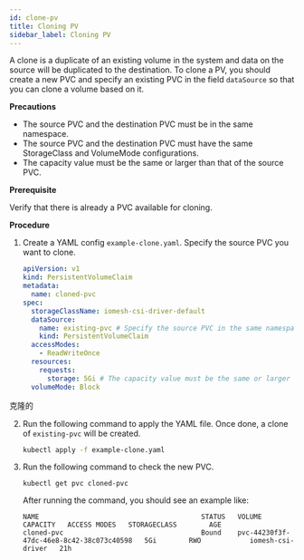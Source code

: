 ```yaml
---
id: clone-pv
title: Cloning PV
sidebar_label: Cloning PV
---
```


A clone is a duplicate of an existing volume in the system and data on the source will be duplicated to the destination. To clone a PV, you should create a new PVC and specify an existing PVC in the field `dataSource` so that you can clone a volume based on it.

**Precautions**
- The source PVC and the destination PVC must be in the same namespace.
- The source PVC and the destination PVC must have the same StorageClass and VolumeMode configurations.
- The capacity value must be the same or larger than that of the source PVC.

**Prerequisite**

Verify that there is already a PVC available for cloning.

**Procedure**
1. Create a YAML config `example-clone.yaml`. Specify the source PVC you want to clone.

    ```yaml
    apiVersion: v1
    kind: PersistentVolumeClaim
    metadata:
      name: cloned-pvc
    spec:
      storageClassName: iomesh-csi-driver-default
      dataSource:
        name: existing-pvc # Specify the source PVC in the same namespace. 
        kind: PersistentVolumeClaim
      accessModes:
        - ReadWriteOnce
      resources:
        requests:
          storage: 5Gi # The capacity value must be the same or larger than that of the source volume.
      volumeMode: Block
    ```
克隆的

2. Run the following command to apply the YAML file. Once done, a clone of `existing-pvc` will be created.

    ```bash
    kubectl apply -f example-clone.yaml
    ```
   
   
3. Run the following command to check the new PVC.

    ```
    kubectl get pvc cloned-pvc
    ```
   After running the command, you should see an example like:
    ```output
    NAME                                        STATUS   VOLUME                                     CAPACITY   ACCESS MODES   STORAGECLASS        AGE
    cloned-pvc                                  Bound    pvc-44230f3f-47dc-46e8-8c42-38c073c40598   5Gi        RWO            iomesh-csi-driver   21h   
    ```
